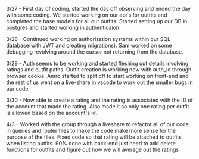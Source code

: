 3/27 - First day of coding, started the day off observing and ended the day with some coding. We started working on our api's for outfits and completed the base models for all our outfits. Started setting up our DB in postgres and started working in authenticaion

3/28 - Continued working on authorization systems within our SQL database(with JWT and creating migrations). Sam worked on some debugging revolving around the cursor not returning from the database.

3/29 - Auth seems to be working and started fleshing out details involving ratings and outfit paths. Outfit creation is working now with auth_id through browser cookie. Amro started to split off to start working on front-end and the rest of us went on a live-share in vscode to work out the smaller bugs in our code

3/30 - Now able to create a rating and the rating is associated with the ID of the account that made the rating. Also made it so only one rating per outfit is allowed based on the account's id.

4/3 - Worked with the group through a liveshare to refactor all of our code in queries and router files to make the code make more sense for the purpose of the files. Fixed code so that rating will be attached to outfits when listing outfits. 90% done with back-end just need to add delete functions for outfits and figure out how we will average out the ratings

